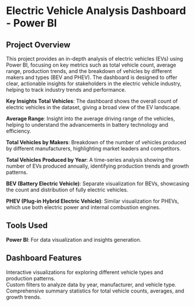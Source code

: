 # Electric Vehicle Analysis Dashboard - Power BI
## Project Overview
This project provides an in-depth analysis of electric vehicles (EVs) using Power BI, focusing on key metrics such as total vehicle count, average range, production trends, and the breakdown of vehicles by different makers and types (BEV and PHEV). The dashboard is designed to offer clear, actionable insights for stakeholders in the electric vehicle industry, helping to track industry trends and performance.<br>

**Key Insights**
**Total Vehicles**: The dashboard shows the overall count of electric vehicles in the dataset, giving a broad view of the EV landscape.

**Average Range**: Insight into the average driving range of the vehicles, helping to understand the advancements in battery technology and efficiency.

**Total Vehicles by Makers**: Breakdown of the number of vehicles produced by different manufacturers, highlighting market leaders and competitors.

**Total Vehicles Produced by Year**: A time-series analysis showing the number of EVs produced annually, identifying production trends and growth patterns.

**BEV (Battery Electric Vehicle)**: Separate visualization for BEVs, showcasing the count and distribution of fully electric vehicles.

**PHEV (Plug-in Hybrid Electric Vehicle)**: Similar visualization for PHEVs, which use both electric power and internal combustion engines.

## Tools Used
**Power BI**: For data visualization and insights generation.
## Dashboard Features
Interactive visualizations for exploring different vehicle types and production patterns.<br>
Custom filters to analyze data by year, manufacturer, and vehicle type.<br>
Comprehensive summary statistics for total vehicle counts, averages, and growth trends.
